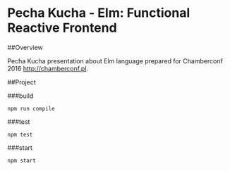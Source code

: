 Pecha Kucha - Elm: Functional Reactive Frontend
=========

##Overview

Pecha Kucha presentation about Elm language prepared for Chamberconf 2016 <http://chamberconf.pl>.

##Project

###build

`npm run compile`

###test

`npm test`

###start

`npm start`